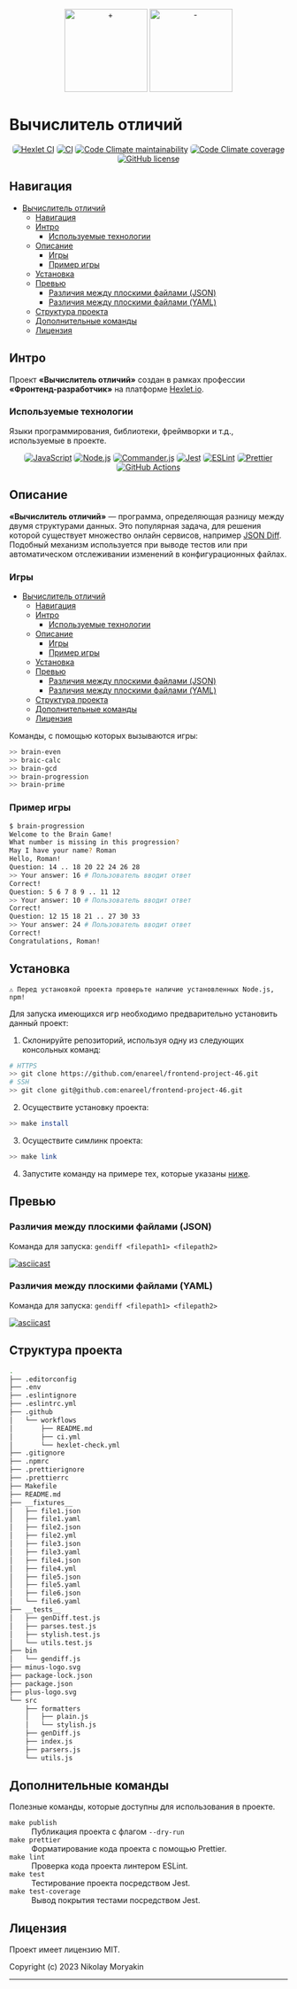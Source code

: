 <p align="center">
  <img alt="+" width="150" src="https://github.com/enareel/frontend-project-46/blob/main/plus-logo.svg">
  <img alt="-" width="150" src="https://github.com/enareel/frontend-project-46/blob/main/minus-logo.svg">
</p>

# Вычислитель отличий

<p align="center">
  <a href="https://github.com/enareel/frontend-project-46/actions/workflows/hexlet-check.yml"><img alt="Hexlet CI" src="https://img.shields.io/github/actions/workflow/status/enareel/frontend-project-46/hexlet-check.yml?style=for-the-badge&logo=github&label=Hexlet%20CI" style="border-radius: 5px;"></a>
  <a href="https://github.com/enareel/frontend-project-46/actions/workflows/ci.yml"><img alt="CI" src="https://img.shields.io/github/actions/workflow/status/enareel/frontend-project-46/ci.yml?style=for-the-badge&logo=github&label=CI" style="border-radius: 5px;"></a>
  <a href="https://codeclimate.com/github/enareel/frontend-project-46/maintainability"><img alt="Code Climate maintainability" src="https://img.shields.io/codeclimate/maintainability/enareel/frontend-project-46?style=for-the-badge&logo=codeclimate" style="border-radius: 5px;"></a>
   <a href="https://codeclimate.com/github/enareel/frontend-project-46/maintainability"><img alt="Code Climate coverage" src="https://img.shields.io/codeclimate/coverage/enareel/frontend-project-46?style=for-the-badge&logo=codeclimate
" style="border-radius: 5px;"></a>
  <a href="https://opensource.org/licenses/MIT"><img alt="GitHub license" src="https://img.shields.io/github/license/enareel/frontend-project-lvl1?style=for-the-badge&logo=" style="border-radius: 5px;"></a>
</p>

## Навигация

- [Вычислитель отличий](#вычислитель-отличий)
  - [Навигация](#навигация)
  - [Интро](#интро)
    - [Используемые технологии](#используемые-технологии)
  - [Описание](#описание)
    - [Игры](#игры)
    - [Пример игры](#пример-игры)
  - [Установка](#установка)
  - [Превью](#превью)
    - [Различия между плоскими файлами (JSON)](#различия-между-плоскими-файлами-json)
    - [Различия между плоскими файлами (YAML)](#различия-между-плоскими-файлами-yaml)
  - [Структура проекта](#структура-проекта)
  - [Дополнительные команды](#дополнительные-команды)
  - [Лицензия](#лицензия)

## Интро

Проект **«Вычислитель отличий»** создан в рамках профессии **«Фронтенд-разработчик»** на платформе [Hexlet.io](https://ru.hexlet.io).

### Используемые технологии

Языки программирования, библиотеки, фреймворки и т.д., используемые в проекте.

<p align="center">
  <a href="https://github.com/topics/javascript"><img alt="JavaScript" src="https://img.shields.io/badge/JavaScript-323330?style=for-the-badge&logo=javascript&logoColor=F7DF1E" style="border-radius: 5px;"></a>
  <a href="https://github.com/nodejs"><img alt="Node.js" src="https://img.shields.io/badge/Node.js-43853D?style=for-the-badge&logo=node.js&logoColor=white" style="border-radius: 5px;"></a>
  <a href="https://github.com/tj/commander.js"><img alt="Commander.js" src="https://img.shields.io/badge/Commander.js-181818?style=for-the-badge&logo=slashdot&logoColor=white" style="border-radius: 5px;"></a>
  <a href="https://github.com/jestjs/jest"><img alt="Jest" src="https://img.shields.io/badge/Jest-323330?style=for-the-badge&logo=Jest&logoColor=white" style="border-radius: 5px;"></a>
  <a href="https://github.com/eslint/eslint"><img alt="ESLint" src="https://img.shields.io/badge/eslint-3A33D1?style=for-the-badge&logo=eslint&logoColor=white" style="border-radius: 5px;"></a>
  <a href="https://github.com/prettier/prettier"><img alt="Prettier" src="https://img.shields.io/badge/prettier-1A2C34?style=for-the-badge&logo=prettier&logoColor=F7BA3E" style="border-radius: 5px;"></a>
  <a href="https://docs.github.com/ru/actions"><img alt="GitHub Actions" src="https://img.shields.io/badge/GitHub_Actions-2088FF?style=for-the-badge&logo=github-actions&logoColor=white" style="border-radius: 5px;"></a>
</p>

## Описание

**«Вычислитель отличий»** — программа, определяющая разницу между двумя структурами данных. Это популярная задача, для решения которой существует множество онлайн сервисов, например [JSON Diff](http://www.jsondiff.com/ 'JSON Diff'). Подобный механизм используется при выводе тестов или при автоматическом отслеживании изменений в конфигурационных файлах.

### Игры

- [Вычислитель отличий](#вычислитель-отличий)
  - [Навигация](#навигация)
  - [Интро](#интро)
    - [Используемые технологии](#используемые-технологии)
  - [Описание](#описание)
    - [Игры](#игры)
    - [Пример игры](#пример-игры)
  - [Установка](#установка)
  - [Превью](#превью)
    - [Различия между плоскими файлами (JSON)](#различия-между-плоскими-файлами-json)
    - [Различия между плоскими файлами (YAML)](#различия-между-плоскими-файлами-yaml)
  - [Структура проекта](#структура-проекта)
  - [Дополнительные команды](#дополнительные-команды)
  - [Лицензия](#лицензия)

Команды, с помощью которых вызываются игры:

```bash
>> brain-even
>> braic-calc
>> brain-gcd
>> brain-progression
>> brain-prime
```

### Пример игры

```bash
$ brain-progression
Welcome to the Brain Game!
What number is missing in this progression?
May I have your name? Roman
Hello, Roman!
Question: 14 .. 18 20 22 24 26 28
>> Your answer: 16 # Пользователь вводит ответ
Correct!
Question: 5 6 7 8 9 .. 11 12
>> Your answer: 10 # Пользователь вводит ответ
Correct!
Question: 12 15 18 21 .. 27 30 33
>> Your answer: 24 # Пользователь вводит ответ
Correct!
Congratulations, Roman!
```

## Установка

```
⚠️ Перед установкой проекта проверьте наличие установленных Node.js, npm!
```

Для запуска имеющихся игр необходимо предварительно установить данный проект:

1. Склонируйте репозиторий, используя одну из следующих консольных команд:

```bash
# HTTPS
>> git clone https://github.com/enareel/frontend-project-46.git
# SSH
>> git clone git@github.com:enareel/frontend-project-46.git
```

2. Осуществите установку проекта:

```bash
>> make install
```

3. Осуществите симлинк проекта:

```bash
>> make link
```

4. Запустите команду на примере тех, которые указаны [ниже](#превью).

## Превью

### Различия между плоскими файлами (JSON)

Команда для запуска: `gendiff <filepath1> <filepath2>`

[![asciicast](https://asciinema.org/a/9LwTIb4T0WSzqHXgOdiKz04wW.svg)](https://asciinema.org/a/9LwTIb4T0WSzqHXgOdiKz04wW)

### Различия между плоскими файлами (YAML)

Команда для запуска: `gendiff <filepath1> <filepath2>`

[![asciicast](https://asciinema.org/a/ETzMLr6CX6qgz2XZv97aCsjKP.svg)](https://asciinema.org/a/ETzMLr6CX6qgz2XZv97aCsjKP)

## Структура проекта

```bash
.
├── .editorconfig
├── .env
├── .eslintignore
├── .eslintrc.yml
├── .github
│   └── workflows
│       ├── README.md
│       ├── ci.yml
│       └── hexlet-check.yml
├── .gitignore
├── .npmrc
├── .prettierignore
├── .prettierrc
├── Makefile
├── README.md
├── __fixtures__
│   ├── file1.json
│   ├── file1.yaml
│   ├── file2.json
│   ├── file2.yml
│   ├── file3.json
│   ├── file3.yaml
│   ├── file4.json
│   ├── file4.yml
│   ├── file5.json
│   ├── file5.yaml
│   ├── file6.json
│   └── file6.yaml
├── __tests__
│   ├── genDiff.test.js
│   ├── parses.test.js
│   ├── stylish.test.js
│   └── utils.test.js
├── bin
│   └── gendiff.js
├── minus-logo.svg
├── package-lock.json
├── package.json
├── plus-logo.svg
└── src
    ├── formatters
    │   ├── plain.js
    │   └── stylish.js
    ├── genDiff.js
    ├── index.js
    ├── parsers.js
    └── utils.js
```

## Дополнительные команды

Полезные команды, которые доступны для использования в проекте.

<dl>
    <dt><code>make publish</code></dt>
    <dd>Публикация проекта с флагом <code>--dry-run</code></dd>
    <dt><code>make prettier</code></dt>
    <dd>Форматирование кода проекта с помощью Prettier.</dd>
    <dt><code>make lint</code></dt>
    <dd>Проверка кода проекта линтером ESLint.</dd>
    <dt><code>make test</code></dt>
    <dd>Тестирование проекта посредством Jest.</dd>
    <dt><code>make test-coverage</code></dt>
    <dd>Вывод покрытия тестами посредством Jest.</dd>
</dl>

## Лицензия

Проект имеет лицензию MIT.

Copyright (c) 2023 Nikolay Moryakin

---
